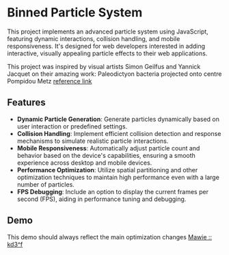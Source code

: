 Binned Particle System
=======================

This project implements an advanced particle system using JavaScript, featuring dynamic interactions, collision handling, and mobile responsiveness. It's designed for web developers interested in adding interactive, visually appealing particle effects to their web applications.

This project was inspired by visual artists Simon Geilfus and Yannick Jacquet on their amazing work: Paleodictyon bacteria projected onto centre Pompidou Metz [reference link](https://www.designboom.com/art/markings-of-paleodictyon-bacteria-projected-onto-centre-pompidou-metz/)

Features
--------

*   **Dynamic Particle Generation**: Generate particles dynamically based on user interaction or predefined settings.
*   **Collision Handling**: Implement efficient collision detection and response mechanisms to simulate realistic particle interactions.
*   **Mobile Responsiveness**: Automatically adjust particle count and behavior based on the device's capabilities, ensuring a smooth experience across desktop and mobile devices.
*   **Performance Optimization**: Utilize spatial partitioning and other optimization techniques to maintain high performance even with a large number of particles.
*   **FPS Debugging**: Include an option to display the current frames per second (FPS), aiding in performance tuning and debugging.

Demo
--------

This demo should always reflect the main optimization changes [Mawie :: kd3^f](https://kd3f.com/projects/mawiePS/)